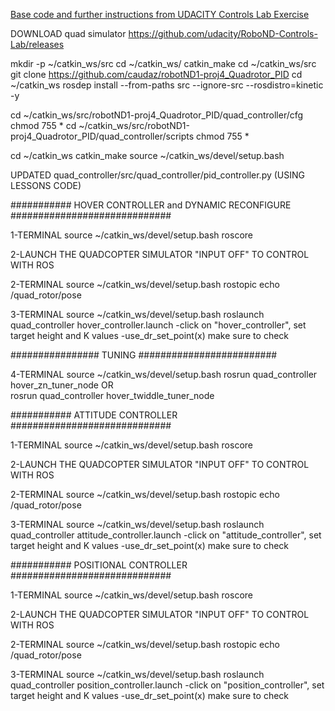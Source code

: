 [Base code and further instructions from UDACITY Controls Lab Exercise](https://github.com/udacity/RoboND-Controls-Lab)

DOWNLOAD quad simulator
https://github.com/udacity/RoboND-Controls-Lab/releases


mkdir -p ~/catkin_ws/src
cd ~/catkin_ws/
catkin_make
cd ~/catkin_ws/src
git clone https://github.com/caudaz/robotND1-proj4_Quadrotor_PID
cd ~/catkin_ws
rosdep install --from-paths src --ignore-src --rosdistro=kinetic -y

cd ~/catkin_ws/src/robotND1-proj4_Quadrotor_PID/quad_controller/cfg
chmod 755 *
cd ~/catkin_ws/src/robotND1-proj4_Quadrotor_PID/quad_controller/scripts
chmod 755 *

cd ~/catkin_ws
catkin_make
source ~/catkin_ws/devel/setup.bash

UPDATED quad_controller/src/quad_controller/pid_controller.py (USING LESSONS CODE)

########### HOVER CONTROLLER and DYNAMIC RECONFIGURE #############################

1-TERMINAL
source ~/catkin_ws/devel/setup.bash
roscore

2-LAUNCH THE QUADCOPTER SIMULATOR
"INPUT OFF" TO CONTROL WITH ROS

2-TERMINAL
source ~/catkin_ws/devel/setup.bash
rostopic echo /quad_rotor/pose

3-TERMINAL
source ~/catkin_ws/devel/setup.bash
roslaunch quad_controller hover_controller.launch
-click on "hover_controller", set target height and K values
-use_dr_set_point(x) make sure to check 

################  TUNING #########################

4-TERMINAL
source ~/catkin_ws/devel/setup.bash
rosrun quad_controller hover_zn_tuner_node
              OR    
rosrun quad_controller hover_twiddle_tuner_node


########### ATTITUDE CONTROLLER #############################

1-TERMINAL
source ~/catkin_ws/devel/setup.bash
roscore

2-LAUNCH THE QUADCOPTER SIMULATOR
"INPUT OFF" TO CONTROL WITH ROS

2-TERMINAL
source ~/catkin_ws/devel/setup.bash
rostopic echo /quad_rotor/pose

3-TERMINAL
source ~/catkin_ws/devel/setup.bash
roslaunch quad_controller attitude_controller.launch
-click on "attitude_controller", set target height and K values
-use_dr_set_point(x) make sure to check 

########### POSITIONAL CONTROLLER #############################

1-TERMINAL
source ~/catkin_ws/devel/setup.bash
roscore

2-LAUNCH THE QUADCOPTER SIMULATOR
"INPUT OFF" TO CONTROL WITH ROS

2-TERMINAL
source ~/catkin_ws/devel/setup.bash
rostopic echo /quad_rotor/pose

3-TERMINAL
source ~/catkin_ws/devel/setup.bash
roslaunch quad_controller position_controller.launch
-click on "position_controller", set target height and K values
-use_dr_set_point(x) make sure to check 
